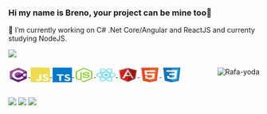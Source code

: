 ### Hi my name is Breno, your project can be mine too👋
🔭 I’m currently working on C# .Net Core/Angular and ReactJS and currenty studying NodeJS. 

 <div>
  <a href="https://github.com/brenobaroni">
  <!-- <img height="180em" src="https://github-readme-stats.vercel.app/api?username=brenobaroni&show_icons=true&theme=dracula&include_all_commits=true&count_private=true"/> -->
  <img height="300em" src="https://github-readme-stats.vercel.app/api/top-langs/?username=brenobaroni&layout=compact&langs_count=7&theme=dracula"/>
</div>
 <br>
 <div>
   <img align="center" alt="Baroni-Csharp" height="30" width="40" src="https://raw.githubusercontent.com/devicons/devicon/master/icons/csharp/csharp-original.svg">
  <img align="center" alt="Baroni-Js" height="30" width="40" src="https://raw.githubusercontent.com/devicons/devicon/master/icons/javascript/javascript-plain.svg">
  <img align="center" alt="Baroni-Ts" height="30" width="40" src="https://raw.githubusercontent.com/devicons/devicon/master/icons/typescript/typescript-plain.svg">
<img align="center" alt="Baroni-NODEJS" height="30" width="40" src="https://raw.githubusercontent.com/devicons/devicon/master/icons/nodejs/nodejs-plain.svg">
<img align="center" alt="Baroni-REACT" height="30" width="40" src="https://raw.githubusercontent.com/devicons/devicon/master/icons/react/react-original.svg">
<img align="center" alt="Baroni-REACT" height="30" width="40" src="https://raw.githubusercontent.com/devicons/devicon/master/icons/angularjs/angularjs-original.svg">
  <img align="center" alt="Baroni-HTML" height="30" width="40" src="https://raw.githubusercontent.com/devicons/devicon/master/icons/html5/html5-original.svg">
  <img align="center" alt="Baroni-CSS" height="30" width="40" src="https://raw.githubusercontent.com/devicons/devicon/master/icons/css3/css3-original.svg">
 <img align="right" alt="Rafa-yoda" src="https://c.tenor.com/lnzb_NOYs1cAAAAM/baby-yoda.gif">

</div>

##

<div> 
  <a href="https://www.instagram.com/phwss" target="_blank"><img src="https://img.shields.io/badge/-Instagram-%23E4405F?style=for-the-badge&logo=instagram&logoColor=white" target="_blank"></a>
  <a href = "mailto:breno.baroni@gmail.com"><img src="https://img.shields.io/badge/-Gmail-%23333?style=for-the-badge&logo=gmail&logoColor=white" target="_blank"></a>
  <a href="https://www.linkedin.com/in/breno-baroni-87b387a6/" target="_blank"><img src="https://img.shields.io/badge/-LinkedIn-%230077B5?style=for-the-badge&logo=linkedin&logoColor=white" target="_blank"></a> 
 
 <br>
 
</div>
<!--
**brenobaroni/brenobaroni** is a ✨ _special_ ✨ repository because its `README.md` (this file) appears on your GitHub profile.

Here are some ideas to get you started:

- 🔭 I’m currently working on ...
- 🌱 I’m currently learning ...
- 👯 I’m looking to collaborate on ...
- 🤔 I’m looking for help with ...
- 💬 Ask me about ...
- 📫 How to reach me: ...
- 😄 Pronouns: ...
- ⚡ Fun fact: ...
-->

